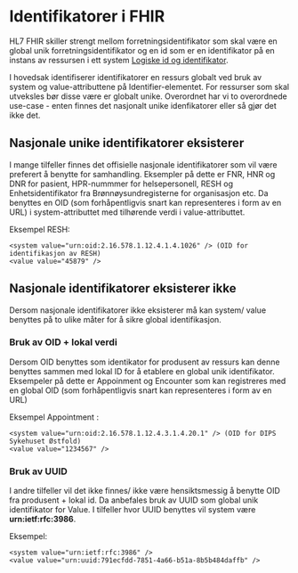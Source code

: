 # Identifikatorer i FHIR

HL7 FHIR skiller strengt mellom forretningsidentifikator som skal være en global unik forretningsidentifikator og en id som er en identifikator på en instans av ressursen i ett system [Logiske id og identifikator](https://www.hl7.org/fhir/resource.html#id).

I hovedsak identifiserer identifikatorer en ressurs globalt ved bruk av system og value-attributtene på Identifier-elementet. For ressurser som skal utveksles bør disse være er globalt unike. Overordnet har vi to overordnede use-case - enten finnes det nasjonalt unike idenfikatorer eller så gjør det ikke det.

## Nasjonale unike identifikatorer eksisterer 
I mange tilfeller finnes det offisielle nasjonale identifikatorer som vil være preferert å benytte for samhandling. Eksempler på dette er FNR, HNR og DNR for pasient, HPR-nummmer for helsepersonell, RESH og Enhetsidentifikator fra Brønnøysundregisterne for organisasjon etc. Da benyttes en OID (som forhåpentligvis snart kan representeres i form av en URL) i system-attributtet med tilhørende verdi i value-attributtet. 

Eksempel RESH:
~~~
<system value="urn:oid:2.16.578.1.12.4.1.4.1026" /> (OID for identifikasjon av RESH)
<value value="45879" />
~~~

## Nasjonale identifikatorer eksisterer ikke
Dersom nasjonale identifikatorer ikke eksisterer må kan system/ value benyttes på to ulike måter for å sikre global identifikasjon. 

### Bruk av OID + lokal verdi
Dersom OID benyttes som identikator for produsent av ressurs kan denne benyttes sammen med lokal ID for å etablere en global unik identifikator. Eksempeler på dette er Appoinment og Encounter som kan registreres med en global OID (som forhåpentligvis snart kan representeres i form av en URL) 

Eksempel Appointment :
~~~
<system value="urn:oid:2.16.578.1.12.4.3.1.4.20.1" /> (OID for DIPS Sykehuset Østfold)
<value value="1234567" />
~~~

### Bruk av UUID
I andre tilfeller vil det ikke finnes/ ikke være hensiktsmessig å benytte OID fra produsent + lokal id. Da anbefales bruk av UUID som global unik identifikator for Value. I tilfeller hvor UUID benyttes vil system være **urn:ietf:rfc:3986**.

Eksempel: 
~~~
<system value="urn:ietf:rfc:3986" />
<value value="urn:uuid:791ecfdd-7851-4a66-b51a-8b5b484daffb" />
~~~
